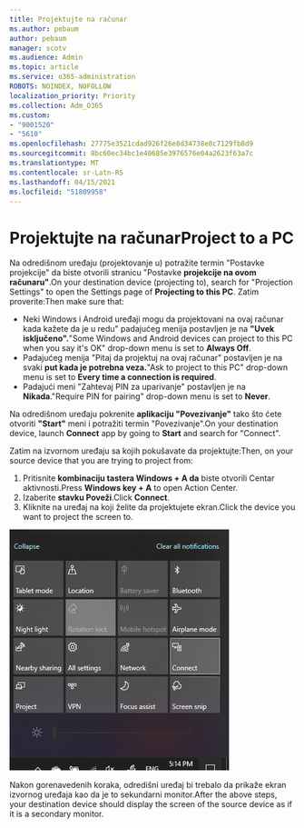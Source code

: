 ```yaml
---
title: Projektujte na računar
ms.author: pebaum
author: pebaum
manager: scotv
ms.audience: Admin
ms.topic: article
ms.service: o365-administration
ROBOTS: NOINDEX, NOFOLLOW
localization_priority: Priority
ms.collection: Adm_O365
ms.custom:
- "9001520"
- "5610"
ms.openlocfilehash: 27775e3521cdad926f26e8d34738e8c7129fb8d9
ms.sourcegitcommit: 8bc60ec34bc1e40685e3976576e04a2623f63a7c
ms.translationtype: MT
ms.contentlocale: sr-Latn-RS
ms.lasthandoff: 04/15/2021
ms.locfileid: "51809958"
---
```

# <a name="project-to-a-pc"></a><span data-ttu-id="8b998-102">Projektujte na računar</span><span class="sxs-lookup"><span data-stu-id="8b998-102">Project to a PC</span></span>

<span data-ttu-id="8b998-103">Na odredišnom uređaju (projektovanje u) potražite termin "Postavke projekcije" da biste otvorili stranicu "Postavke **projekcije na ovom računaru"**.</span><span class="sxs-lookup"><span data-stu-id="8b998-103">On your destination device (projecting to), search for "Projection Settings" to open the Settings page of **Projecting to this PC**.</span></span> <span data-ttu-id="8b998-104">Zatim proverite:</span><span class="sxs-lookup"><span data-stu-id="8b998-104">Then make sure that:</span></span>
- <span data-ttu-id="8b998-105">Neki Windows i Android uređaji mogu da projektovani na ovaj računar kada kažete da je u redu" padajućeg menija postavljen je na **"Uvek isključeno".**</span><span class="sxs-lookup"><span data-stu-id="8b998-105">"Some Windows and Android devices can project to this PC when you say it's OK" drop-down menu is set to **Always Off**.</span></span>
- <span data-ttu-id="8b998-106">Padajućeg menija "Pitaj da projektuj na ovaj računar" postavljen je na svaki **put kada je potrebna veza.**</span><span class="sxs-lookup"><span data-stu-id="8b998-106">"Ask to project to this PC" drop-down menu is set to **Every time a connection is required**.</span></span>
- <span data-ttu-id="8b998-107">Padajući meni "Zahtevaj PIN za uparivanje" postavljen je na **Nikada**.</span><span class="sxs-lookup"><span data-stu-id="8b998-107">"Require PIN for pairing" drop-down menu is set to **Never**.</span></span>

<span data-ttu-id="8b998-108">Na odredišnom uređaju pokrenite **aplikaciju "Povezivanje"** tako što ćete otvoriti **"Start"** meni i potražiti termin "Povezivanje".</span><span class="sxs-lookup"><span data-stu-id="8b998-108">On your destination device, launch **Connect** app by going to **Start** and search for "Connect".</span></span>

<span data-ttu-id="8b998-109">Zatim na izvornom uređaju sa kojih pokušavate da projektujte:</span><span class="sxs-lookup"><span data-stu-id="8b998-109">Then, on your source device that you are trying to project from:</span></span>

1. <span data-ttu-id="8b998-110">Pritisnite **kombinaciju tastera Windows + A da** biste otvorili Centar aktivnosti.</span><span class="sxs-lookup"><span data-stu-id="8b998-110">Press **Windows key + A** to open Action Center.</span></span>
2. <span data-ttu-id="8b998-111">Izaberite **stavku Poveži**.</span><span class="sxs-lookup"><span data-stu-id="8b998-111">Click **Connect**.</span></span>
3. <span data-ttu-id="8b998-112">Kliknite na uređaj na koji želite da projektujete ekran.</span><span class="sxs-lookup"><span data-stu-id="8b998-112">Click the device you want to project the screen to.</span></span>

![Projektujte na računar](media/project-to-a-pc.png)

<span data-ttu-id="8b998-114">Nakon gorenavedenih koraka, odredišni uređaj bi trebalo da prikaže ekran izvornog uređaja kao da je to sekundarni monitor.</span><span class="sxs-lookup"><span data-stu-id="8b998-114">After the above steps, your destination device should display the screen of the source device as if it is a secondary monitor.</span></span>
